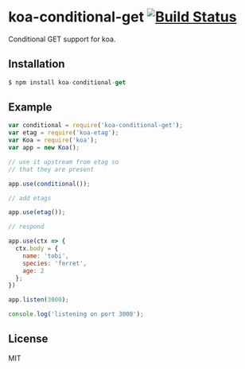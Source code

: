 
# koa-conditional-get [![Build Status](https://travis-ci.org/koajs/conditional-get.png)](https://travis-ci.org/koajs/conditional-get)

 Conditional GET support for koa.

## Installation

```js
$ npm install koa-conditional-get
```

## Example

```js
var conditional = require('koa-conditional-get');
var etag = require('koa-etag');
var Koa = require('koa');
var app = new Koa();

// use it upstream from etag so
// that they are present

app.use(conditional());

// add etags

app.use(etag());

// respond

app.use(ctx => {
  ctx.body = {
    name: 'tobi',
    species: 'ferret',
    age: 2
  };
})

app.listen(3000);

console.log('listening on port 3000');
```

## License

  MIT
